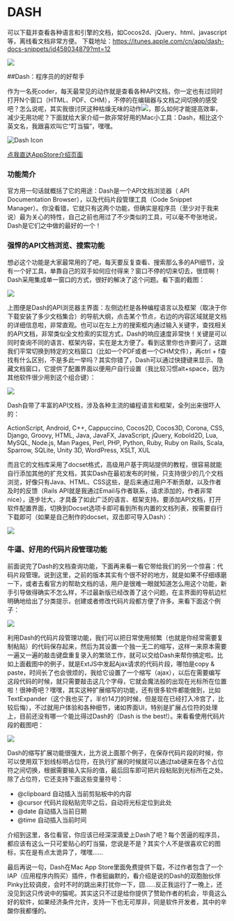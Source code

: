 # DASH

可以下载并查看各种语言和引擎的文档，如Cocos2d、jQuery、html、javascript等，离线看文档非常方便。
下载地址：https://itunes.apple.com/cn/app/dash-docs-snippets/id458034879?mt=12

![](http://img.blog.csdn.net/20130822150905593?watermark/2/text/aHR0cDovL2Jsb2cuY3Nkbi5uZXQvemhhb3h5Mjg1MA==/font/5a6L5L2T/fontsize/400/fill/I0JBQkFCMA==/dissolve/70/gravity/SouthEast)


##Dash：程序员的的好帮手

作为一名死coder，每天最常见的动作就是查看各种API文档，你一定也有过同时打开N个窗口（HTML、PDF、CHM），不停的在编辑器与文档之间切换的感受吧？怎么说呢，其实我很讨厌这种枯燥无味的动作![](http://scriptfans.iteye.com/images/smiles/icon_cry.gif)，那么如何才能提高效率，减少无用功呢？下面就给大家介绍一款非常好用的Mac小工具：Dash，相比这个英文名，我跟喜欢叫它“叮当猫”，嘿嘿。

![Dash Icon](http://a1.mzstatic.com/us/r1000/106/Purple/v4/14/50/16/14501624-f6fd-4dae-a2bf-187a5a6417de/icon.175x175-75.png)

[点我直达AppStore介绍页面](http://itunes.apple.com/cn/app/dash-docs-snippets/id458034879?mt=12)

### 功能简介

官方用一句话就概括了它的用途：Dash是一个API文档浏览器（ API Documentation Browser），以及代码片段管理工具（Code Snippet Manager）。你没看错，它就只有这两个功能，但确实是程序员（至少对于我来说）最为关心的特性，自己之前也用过了不少类似的工具，可以毫不夸张地说，Dash是它们之中做的最好的一个！

### 强悍的API文档浏览、搜索功能

想必这个功能是大家最常用的了吧，每天要反复查看、搜索那么多的API细节，没有一个好工具，单靠自己的双手如何应付得来？窗口不停的切来切去，很烦啊！Dash采用集成单一窗口的方式，很好的解决了这个问题。看下面的截图：

  
![](http://dl.iteye.com/upload/attachment/0068/7591/80db8278-4de8-3916-bc7a-4ba63c832696.jpg)

上图便是Dash的API浏览器主界面：左侧边栏是各种编程语言以及框架（取决于你下载安装了多少文档集合）的导航大纲，点击某个节点，右边的内容区域就是文档的详细信息啦，非常直观。也可以在左上方的搜索框内通过输入关键字，查找相关的API文档，非常类似全文检索的实现方式，Dash的响应速度非常快！关键是可以同时查询不同的语言、框架内容，实在是太方便了。看到这里你也许要问了，这跟我们平常切换到特定的文档窗口（比如一个PDF或者一个CHM文件），再ctrl + f查找有什么区别，不是多此一举吗？其实你错了，Dash可以通过快捷键来显示、隐藏文档窗口，它提供了配置界面以便用户自行设置（我比较习惯alt+space，因为其他软件很少用到这个组合键）：
  
![](http://dl.iteye.com/upload/attachment/0068/7595/9f31cd95-0188-3cf2-801c-09d7f3206503.jpg)

Dash自带了丰富的API文档，涉及各种主流的编程语言和框架，全列出来很吓人的：

ActionScript, Android, C++, Cappuccino, Cocos2D, Cocos3D, Corona, CSS, Django, Groovy, HTML, Java, JavaFX, JavaScript, jQuery, Kobold2D, Lua, MySQL, Node.js, Man Pages, Perl, PHP, Python, Ruby, Ruby on Rails, Scala, Sparrow, SQLite, Unity 3D, WordPress, XSLT, XUL

而且它的文档库采用了docset格式，高级用户基于网站提供的教程，很容易就能自行添加其他的扩充文档，其实Dash在最初发布的时候，只支持很少的几个文档浏览，好像只有Java、HTML、CSS这些，是后来通过用户不断贡献，以及作者及时的反馈（Rails API就是我通过Email与作者联系，请求添加的，作者非常nice），逐步壮大，才具备了如此广泛的语言、框架支持。要添加API文档，打开软件配置界面，切换到Docset选项卡即可看到所有内置的文档列表，按需要自行下载即可（如果是自己制作的docset，双击即可导入Dash）：

![](http://dl.iteye.com/upload/attachment/0068/7608/6a6eb4b0-294a-31ae-b121-5c005e2b5a87.jpg)

### 牛逼、好用的代码片段管理功能

前面说完了Dash的文档查询功能，下面再来看一看它带给我们的另一个惊喜：代码片段管理。说到这里，之前的版本其实有个很不好的地方，就是如果不仔细琢磨一下，或者去看官方的帮助文档的话，用户是很难一眼就知道怎么用这个功能，新手引导做得确实不怎么样，不过最新版已经改善了这个问题，在主界面的导航边栏明确地给出了分类提示，创建或者修改代码片段都方便了许多。来看下面这个例子：

![](http://dl.iteye.com/upload/attachment/0068/7604/3c74be98-c3cc-37be-b30f-d6f1b91b43a2.jpg)

利用Dash的代码片段管理功能，我们可以把日常使用频繁（也就是你经常需要复制粘贴）的代码保存起来，然后为其设置一个独一无二的缩写，这样一来原本需要一遍又一遍的敲击键盘重复录入的繁琐工作，就可以交给Dash来帮你搞定啦。比如上面截图中的例子，就是ExtJS中发起Ajax请求的代码片段，哪怕是copy & paste，时间长了也会很烦的，我给它设置了一个缩写（ajax），以后在需要编写这段代码的时候，就只需要敲击这几个字母，它就会魔法般的出现在光标所在位置啦！很神奇吧？嘿嘿，其实这种扩展缩写的功能，还有很多软件都能做到，比如TextExpander（这个我也买了，半价14刀的时候，但是现在已经打入冷宫了，比较后悔），不过就用户体验和各种细节，诸如界面UI，特别是扩展占位符的处理上，目前还没有哪一个能比得过Dash的（Dash is the best!）。来看看使用代码片段的截图吧：
  
![](http://dl.iteye.com/upload/attachment/0068/7625/171644f8-cc2b-3b90-8920-2e506a4d9265.jpg)

Dash的缩写扩展功能很强大，比方说上面那个例子，在保存代码片段的时候，你可以使用双下划线标明占位符，在执行扩展的时候就可以通过tab键来在各个占位符之间切换，根据需要输入实际的值，最后回车即可把片段粘贴到光标所在之处。除了占位符，它还支持下面这些变量符号：

  * @clipboard 自动插入当前剪贴板中的内容
  * @cursor 代码片段粘贴完毕之后，自动将光标定位到此处
  * @date 自动插入当前日期
  * @time 自动插入当前时间

介绍到这里，各位看官，你应该已经深深滴爱上Dash了吧？每个苦逼的程序员，都应该有这么一只可爱贴心的叮当猫，您说是不是？其实个人不是很喜欢它的图标，实在是有点太诡异了，嘿嘿……

最后再说一句，Dash在Mac App Store里面免费提供下载，不过作者包含了一个IAP（应用程序内购买）插件，作者挺幽默的，看介绍是说的Dash的双胞胎伙伴Pinky比较调皮，会时不时的跳出来打扰你一下，囧……反正我运行了一晚上，还没见到这只传说中的猫呢。其实这只不过是给你提供了赞助作者的机会，毕竟这么好的软件，如果经济条件允许，支持一下也无可厚非，同是软件开发者，其中的辛酸你我都懂的。